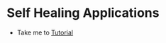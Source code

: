 # Self Healing Applications
  - Take me to [Tutorial](https://kodekloud.com/courses/certified-kubernetes-administrator-with-practice-tests/lectures/10589198)
